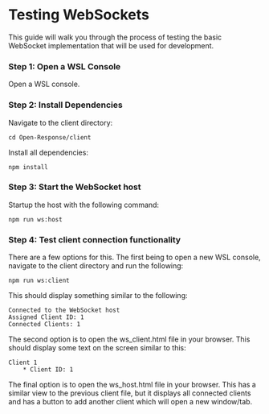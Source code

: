 # Testing WebSockets

This guide will walk you through the process of testing the basic WebSocket implementation that will be used for development.

### Step 1: Open a WSL Console
Open a WSL console.

### Step 2: Install Dependencies
Navigate to the client directory:

```
cd Open-Response/client
```

Install all dependencies:

```
npm install
```

### Step 3: Start the WebSocket host

Startup the host with the following command:

```
npm run ws:host
```

### Step 4: Test client connection functionality

There are a few options for this. The first being to open a new WSL console, navigate to the client directory and run the following:

```
npm run ws:client
```

This should display something similar to the following:

```
Connected to the WebSocket host
Assigned Client ID: 1
Connected Clients: 1
```

The second option is to open the ws_client.html file in your browser. This should display some text on the screen similar to this:

```
Client 1
    * Client ID: 1
```

The final option is to open the ws_host.html file in your browser. This has a similar view to the previous client file, but it
displays all connected clients and has a button to add another client which will open a new window/tab.